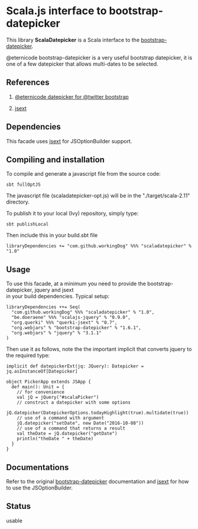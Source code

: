# Scala.js interface to bootstrap-datepicker

This library **ScalaDatepicker** is a Scala interface to the [bootstrap-datepicker](https://github.com/eternicode/bootstrap-datepicker).

@eternicode bootstrap-datepicker is a very useful bootstrap datepicker, it is one of a few datepicker that allows multi-dates to be selected.

## References
 
1) [@eternicode datepicker for @twitter bootstrap](https://github.com/eternicode/bootstrap-datepicker)

2) [jsext](https://github.com/jducoeur/jsext)

## Dependencies

This facade uses [jsext](https://github.com/jducoeur/jsext) for JSOptionBuilder support.

## Compiling and installation 

To compile and generate a javascript file from the source code:

    sbt fullOptJS 

The javascript file (scaladatepicker-opt.js) will be in the "./target/scala-2.11" directory.

To publish it to your local (Ivy) repository, simply type:

    sbt publishLocal
    
Then include this in your build.sbt file

    libraryDependencies += "com.github.workingDog" %%% "scaladatepicker" % "1.0"

## Usage

To use this facade, at a minimum you need to provide the bootstrap-datepicker, jquery and jsext  
in your build dependencies. Typical setup:

    libraryDependencies ++= Seq(
      "com.github.workingDog" %%% "scaladatepicker" % "1.0",
      "be.doeraene" %%% "scalajs-jquery" % "0.9.0",
      "org.querki" %%% "querki-jsext" % "0.7",
      "org.webjars" % "bootstrap-datepicker" % "1.6.1",   
      "org.webjars" % "jquery" % "3.1.1"      
    )

Then use it as follows, note the the important implicit that converts jquery to the required type: 

    implicit def datepickerExt(jq: JQuery): Datepicker = jq.asInstanceOf[Datepicker]

    object PickerApp extends JSApp {
      def main(): Unit = {
        // for convenience
        val jQ = jQuery("#scalaPicker")
        // construct a datepicker with some options
        jQ.datepicker(DatepickerOptions.todayHighlight(true).multidate(true))
        // use of a command with argument
        jQ.datepicker("setDate", new Date("2016-10-08"))
        // use of a command that returns a result
        val theDate = jQ.datepicker("getDate")
        println("theDate " + theDate)
      }
    }

## Documentations

Refer to the original [bootstrap-datepicker](https://bootstrap-datepicker.readthedocs.io/en/stable/) documentation and 
[jsext](https://github.com/jducoeur/jsext) for how to use the JSOptionBuilder.

## Status

usable

